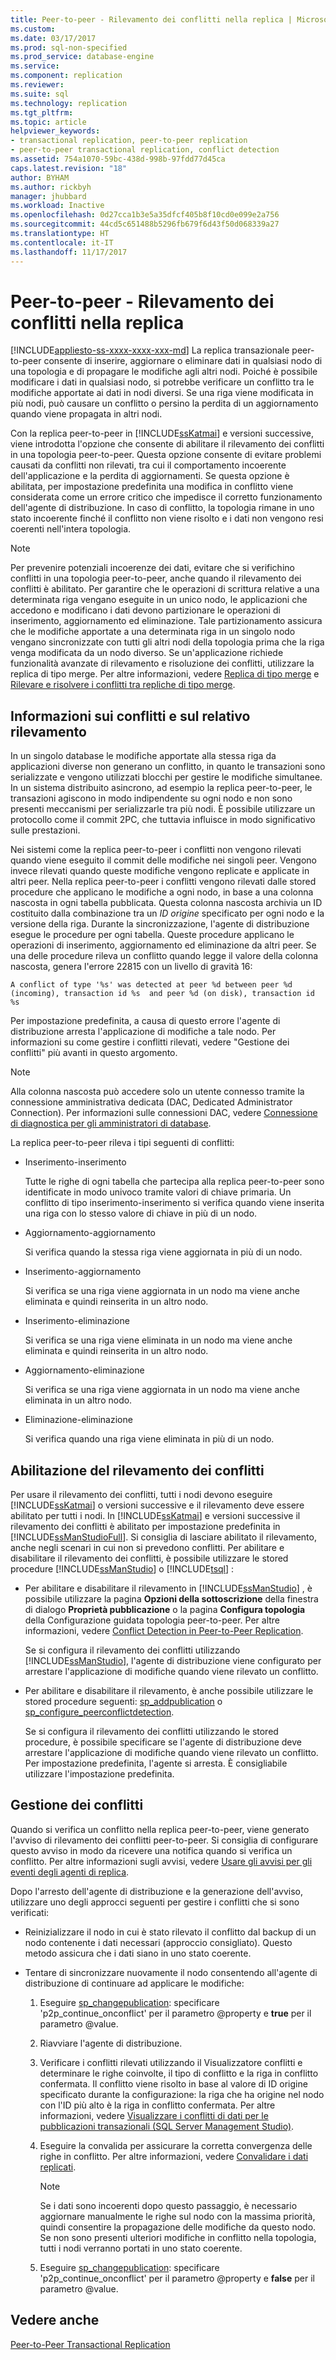 ```yaml
---
title: Peer-to-peer - Rilevamento dei conflitti nella replica | Microsoft Docs
ms.custom: 
ms.date: 03/17/2017
ms.prod: sql-non-specified
ms.prod_service: database-engine
ms.service: 
ms.component: replication
ms.reviewer: 
ms.suite: sql
ms.technology: replication
ms.tgt_pltfrm: 
ms.topic: article
helpviewer_keywords:
- transactional replication, peer-to-peer replication
- peer-to-peer transactional replication, conflict detection
ms.assetid: 754a1070-59bc-438d-998b-97fdd77d45ca
caps.latest.revision: "18"
author: BYHAM
ms.author: rickbyh
manager: jhubbard
ms.workload: Inactive
ms.openlocfilehash: 0d27cca1b3e5a35dfcf405b8f10cd0e099e2a756
ms.sourcegitcommit: 44cd5c651488b5296fb679f6d43f50d068339a27
ms.translationtype: HT
ms.contentlocale: it-IT
ms.lasthandoff: 11/17/2017
---
```

# <a name="peer-to-peer---conflict-detection-in-peer-to-peer-replication"></a>Peer-to-peer - Rilevamento dei conflitti nella replica
[!INCLUDE[appliesto-ss-xxxx-xxxx-xxx-md](../../../includes/appliesto-ss-xxxx-xxxx-xxx-md.md)] La replica transazionale peer-to-peer consente di inserire, aggiornare o eliminare dati in qualsiasi nodo di una topologia e di propagare le modifiche agli altri nodi. Poiché è possibile modificare i dati in qualsiasi nodo, si potrebbe verificare un conflitto tra le modifiche apportate ai dati in nodi diversi. Se una riga viene modificata in più nodi, può causare un conflitto o persino la perdita di un aggiornamento quando viene propagata in altri nodi.  
  
 Con la replica peer-to-peer in [!INCLUDE[ssKatmai](../../../includes/sskatmai-md.md)] e versioni successive, viene introdotta l'opzione che consente di abilitare il rilevamento dei conflitti in una topologia peer-to-peer. Questa opzione consente di evitare problemi causati da conflitti non rilevati, tra cui il comportamento incoerente dell'applicazione e la perdita di aggiornamenti. Se questa opzione è abilitata, per impostazione predefinita una modifica in conflitto viene considerata come un errore critico che impedisce il corretto funzionamento dell'agente di distribuzione. In caso di conflitto, la topologia rimane in uno stato incoerente finché il conflitto non viene risolto e i dati non vengono resi coerenti nell'intera topologia.  
  
> [!NOTE]  
>  Per prevenire potenziali incoerenze dei dati, evitare che si verifichino conflitti in una topologia peer-to-peer, anche quando il rilevamento dei conflitti è abilitato. Per garantire che le operazioni di scrittura relative a una determinata riga vengano eseguite in un unico nodo, le applicazioni che accedono e modificano i dati devono partizionare le operazioni di inserimento, aggiornamento ed eliminazione. Tale partizionamento assicura che le modifiche apportate a una determinata riga in un singolo nodo vengano sincronizzate con tutti gli altri nodi della topologia prima che la riga venga modificata da un nodo diverso. Se un'applicazione richiede funzionalità avanzate di rilevamento e risoluzione dei conflitti, utilizzare la replica di tipo merge. Per altre informazioni, vedere [Replica di tipo merge](../../../relational-databases/replication/merge/merge-replication.md) e [Rilevare e risolvere i conflitti tra repliche di tipo merge](../../../relational-databases/replication/merge/advanced-merge-replication-resolve-merge-replication-conflicts.md).  
  
## <a name="understanding-conflicts-and-conflict-detection"></a>Informazioni sui conflitti e sul relativo rilevamento  
 In un singolo database le modifiche apportate alla stessa riga da applicazioni diverse non generano un conflitto, in quanto le transazioni sono serializzate e vengono utilizzati blocchi per gestire le modifiche simultanee. In un sistema distribuito asincrono, ad esempio la replica peer-to-peer, le transazioni agiscono in modo indipendente su ogni nodo e non sono presenti meccanismi per serializzarle tra più nodi. È possibile utilizzare un protocollo come il commit 2PC, che tuttavia influisce in modo significativo sulle prestazioni.  
  
 Nei sistemi come la replica peer-to-peer i conflitti non vengono rilevati quando viene eseguito il commit delle modifiche nei singoli peer. Vengono invece rilevati quando queste modifiche vengono replicate e applicate in altri peer. Nella replica peer-to-peer i conflitti vengono rilevati dalle stored procedure che applicano le modifiche a ogni nodo, in base a una colonna nascosta in ogni tabella pubblicata. Questa colonna nascosta archivia un ID costituito dalla combinazione tra un *ID origine* specificato per ogni nodo e la versione della riga. Durante la sincronizzazione, l'agente di distribuzione esegue le procedure per ogni tabella. Queste procedure applicano le operazioni di inserimento, aggiornamento ed eliminazione da altri peer. Se una delle procedure rileva un conflitto quando legge il valore della colonna nascosta, genera l'errore 22815 con un livello di gravità 16:  
  
 `A conflict of type '%s' was detected at peer %d between peer %d (incoming), transaction id %s  and peer %d (on disk), transaction id %s`  
  
 Per impostazione predefinita, a causa di questo errore l'agente di distribuzione arresta l'applicazione di modifiche a tale nodo. Per informazioni su come gestire i conflitti rilevati, vedere "Gestione dei conflitti" più avanti in questo argomento.  
  
> [!NOTE]  
>  Alla colonna nascosta può accedere solo un utente connesso tramite la connessione amministrativa dedicata (DAC, Dedicated Administrator Connection). Per informazioni sulle connessioni DAC, vedere [Connessione di diagnostica per gli amministratori di database](../../../database-engine/configure-windows/diagnostic-connection-for-database-administrators.md).  
  
 La replica peer-to-peer rileva i tipi seguenti di conflitti:  
  
-   Inserimento-inserimento  
  
     Tutte le righe di ogni tabella che partecipa alla replica peer-to-peer sono identificate in modo univoco tramite valori di chiave primaria. Un conflitto di tipo inserimento-inserimento si verifica quando viene inserita una riga con lo stesso valore di chiave in più di un nodo.  
  
-   Aggiornamento-aggiornamento  
  
     Si verifica quando la stessa riga viene aggiornata in più di un nodo.  
  
-   Inserimento-aggiornamento  
  
     Si verifica se una riga viene aggiornata in un nodo ma viene anche eliminata e quindi reinserita in un altro nodo.  
  
-   Inserimento-eliminazione  
  
     Si verifica se una riga viene eliminata in un nodo ma viene anche eliminata e quindi reinserita in un altro nodo.  
  
-   Aggiornamento-eliminazione  
  
     Si verifica se una riga viene aggiornata in un nodo ma viene anche eliminata in un altro nodo.  
  
-   Eliminazione-eliminazione  
  
     Si verifica quando una riga viene eliminata in più di un nodo.  
  
## <a name="enabling-conflict-detection"></a>Abilitazione del rilevamento dei conflitti  
 Per usare il rilevamento dei conflitti, tutti i nodi devono eseguire [!INCLUDE[ssKatmai](../../../includes/sskatmai-md.md)] o versioni successive e il rilevamento deve essere abilitato per tutti i nodi. In [!INCLUDE[ssKatmai](../../../includes/sskatmai-md.md)] e versioni successive il rilevamento dei conflitti è abilitato per impostazione predefinita in [!INCLUDE[ssManStudioFull](../../../includes/ssmanstudiofull-md.md)]. Si consiglia di lasciare abilitato il rilevamento, anche negli scenari in cui non si prevedono conflitti. Per abilitare e disabilitare il rilevamento dei conflitti, è possibile utilizzare le stored procedure [!INCLUDE[ssManStudio](../../../includes/ssmanstudio-md.md)] o [!INCLUDE[tsql](../../../includes/tsql-md.md)] :  
  
-   Per abilitare e disabilitare il rilevamento in [!INCLUDE[ssManStudio](../../../includes/ssmanstudio-md.md)] , è possibile utilizzare la pagina **Opzioni della sottoscrizione** della finestra di dialogo **Proprietà pubblicazione** o la pagina **Configura topologia** della Configurazione guidata topologia peer-to-peer. Per altre informazioni, vedere [Conflict Detection in Peer-to-Peer Replication](../../../relational-databases/replication/transactional/peer-to-peer-conflict-detection-in-peer-to-peer-replication.md).  
  
     Se si configura il rilevamento dei conflitti utilizzando [!INCLUDE[ssManStudio](../../../includes/ssmanstudio-md.md)], l'agente di distribuzione viene configurato per arrestare l'applicazione di modifiche quando viene rilevato un conflitto.  
  
-   Per abilitare e disabilitare il rilevamento, è anche possibile utilizzare le stored procedure seguenti: [sp_addpublication](../../../relational-databases/system-stored-procedures/sp-addpublication-transact-sql.md) o [sp_configure_peerconflictdetection](../../../relational-databases/system-stored-procedures/sp-configure-peerconflictdetection-transact-sql.md).  
  
     Se si configura il rilevamento dei conflitti utilizzando le stored procedure, è possibile specificare se l'agente di distribuzione deve arrestare l'applicazione di modifiche quando viene rilevato un conflitto. Per impostazione predefinita, l'agente si arresta. È consigliabile utilizzare l'impostazione predefinita.  
  
## <a name="handling-conflicts"></a>Gestione dei conflitti  
 Quando si verifica un conflitto nella replica peer-to-peer, viene generato l'avviso di rilevamento dei conflitti peer-to-peer. Si consiglia di configurare questo avviso in modo da ricevere una notifica quando si verifica un conflitto. Per altre informazioni sugli avvisi, vedere [Usare gli avvisi per gli eventi degli agenti di replica](../../../relational-databases/replication/agents/use-alerts-for-replication-agent-events.md).  
  
 Dopo l'arresto dell'agente di distribuzione e la generazione dell'avviso, utilizzare uno degli approcci seguenti per gestire i conflitti che si sono verificati:  
  
-   Reinizializzare il nodo in cui è stato rilevato il conflitto dal backup di un nodo contenente i dati necessari (approccio consigliato). Questo metodo assicura che i dati siano in uno stato coerente.  
  
-   Tentare di sincronizzare nuovamente il nodo consentendo all'agente di distribuzione di continuare ad applicare le modifiche:  
  
    1.  Eseguire [sp_changepublication](../../../relational-databases/system-stored-procedures/sp-changepublication-transact-sql.md): specificare 'p2p_continue_onconflict' per il parametro @property e **true** per il parametro @value.  
  
    2.  Riavviare l'agente di distribuzione.  
  
    3.  Verificare i conflitti rilevati utilizzando il Visualizzatore conflitti e determinare le righe coinvolte, il tipo di conflitto e la riga in conflitto confermata. Il conflitto viene risolto in base al valore di ID origine specificato durante la configurazione: la riga che ha origine nel nodo con l'ID più alto è la riga in conflitto confermata. Per altre informazioni, vedere [Visualizzare i conflitti di dati per le pubblicazioni transazionali &#40;SQL Server Management Studio&#41;](../../../relational-databases/replication/view-data-conflicts-for-transactional-publications-sql-server-management-studio.md).  
  
    4.  Eseguire la convalida per assicurare la corretta convergenza delle righe in conflitto. Per altre informazioni, vedere [Convalidare i dati replicati](../../../relational-databases/replication/validate-replicated-data.md).  
  
        > [!NOTE]  
        >  Se i dati sono incoerenti dopo questo passaggio, è necessario aggiornare manualmente le righe sul nodo con la massima priorità, quindi consentire la propagazione delle modifiche da questo nodo. Se non sono presenti ulteriori modifiche in conflitto nella topologia, tutti i nodi verranno portati in uno stato coerente.  
  
    5.  Eseguire [sp_changepublication](../../../relational-databases/system-stored-procedures/sp-changepublication-transact-sql.md): specificare 'p2p_continue_onconflict' per il parametro @property e **false** per il parametro @value.  
  
## <a name="see-also"></a>Vedere anche  
 [Peer-to-Peer Transactional Replication](../../../relational-databases/replication/transactional/peer-to-peer-transactional-replication.md)  
  
  
